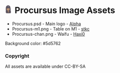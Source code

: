 # <img src="https://github.com/ProcursusTeam/assets/blob/main/Procursus-chan.png" width=5% height=5%> Procursus Image Assets

- Procursus.psd - Main logo - [Alpha](https://twitter.com/kutarin_)
- Procursus-m1.png - Table on M1 - [stkc](https://stkc.win/)
- Procursus-chan.png - Waifu - [Haxi0](https://haxio.tk/)

Background color: #5d5762

### Copyright

All assets are available under CC-BY-SA

